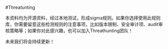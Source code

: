 #Threatunting 

本资料均为开源资料，经过本地测试，形成sigma规则。如果你选择使用此规则库，你需要留意这些检测规则的注意事项，比如版本限制、安全审计项、audit审核策略等；如果你对此感兴趣，也可以加入Threathunting团队！

未来我们将会持续更新！


